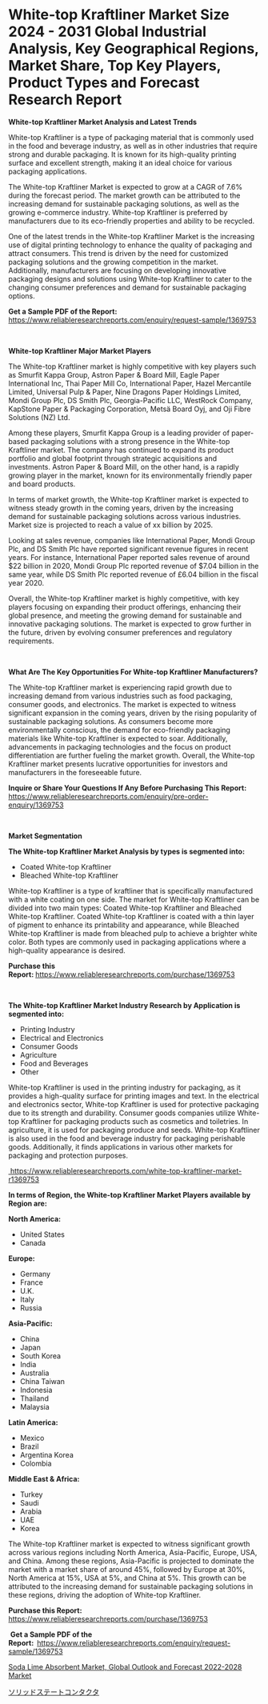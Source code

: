<p><h1>White-top Kraftliner Market Size 2024 - 2031 Global Industrial Analysis, Key Geographical Regions, Market Share, Top Key Players, Product Types and Forecast Research Report</h1></p><p><strong>White-top Kraftliner Market Analysis and Latest Trends</strong></p>
<p><p>White-top Kraftliner is a type of packaging material that is commonly used in the food and beverage industry, as well as in other industries that require strong and durable packaging. It is known for its high-quality printing surface and excellent strength, making it an ideal choice for various packaging applications.</p><p>The White-top Kraftliner Market is expected to grow at a CAGR of 7.6% during the forecast period. The market growth can be attributed to the increasing demand for sustainable packaging solutions, as well as the growing e-commerce industry. White-top Kraftliner is preferred by manufacturers due to its eco-friendly properties and ability to be recycled.</p><p>One of the latest trends in the White-top Kraftliner Market is the increasing use of digital printing technology to enhance the quality of packaging and attract consumers. This trend is driven by the need for customized packaging solutions and the growing competition in the market. Additionally, manufacturers are focusing on developing innovative packaging designs and solutions using White-top Kraftliner to cater to the changing consumer preferences and demand for sustainable packaging options.</p></p>
<p><strong>Get a Sample PDF of the Report:&nbsp;</strong> <a href="https://www.reliableresearchreports.com/enquiry/request-sample/1369753">https://www.reliableresearchreports.com/enquiry/request-sample/1369753</a></p>
<p>&nbsp;</p>
<p><strong>White-top Kraftliner Major Market Players</strong></p>
<p><p>The White-top Kraftliner market is highly competitive with key players such as Smurfit Kappa Group, Astron Paper & Board Mill, Eagle Paper International Inc, Thai Paper Mill Co, International Paper, Hazel Mercantile Limited, Universal Pulp & Paper, Nine Dragons Paper Holdings Limited, Mondi Group Plc, DS Smith Plc, Georgia-Pacific LLC, WestRock Company, KapStone Paper & Packaging Corporation, Metsä Board Oyj, and Oji Fibre Solutions (NZ) Ltd.</p><p>Among these players, Smurfit Kappa Group is a leading provider of paper-based packaging solutions with a strong presence in the White-top Kraftliner market. The company has continued to expand its product portfolio and global footprint through strategic acquisitions and investments. Astron Paper & Board Mill, on the other hand, is a rapidly growing player in the market, known for its environmentally friendly paper and board products.</p><p>In terms of market growth, the White-top Kraftliner market is expected to witness steady growth in the coming years, driven by the increasing demand for sustainable packaging solutions across various industries. Market size is projected to reach a value of xx billion by 2025.</p><p>Looking at sales revenue, companies like International Paper, Mondi Group Plc, and DS Smith Plc have reported significant revenue figures in recent years. For instance, International Paper reported sales revenue of around $22 billion in 2020, Mondi Group Plc reported revenue of $7.04 billion in the same year, while DS Smith Plc reported revenue of £6.04 billion in the fiscal year 2020.</p><p>Overall, the White-top Kraftliner market is highly competitive, with key players focusing on expanding their product offerings, enhancing their global presence, and meeting the growing demand for sustainable and innovative packaging solutions. The market is expected to grow further in the future, driven by evolving consumer preferences and regulatory requirements.</p></p>
<p>&nbsp;</p>
<p><strong>What Are The Key Opportunities For White-top Kraftliner Manufacturers?</strong></p>
<p><p>The White-top Kraftliner market is experiencing rapid growth due to increasing demand from various industries such as food packaging, consumer goods, and electronics. The market is expected to witness significant expansion in the coming years, driven by the rising popularity of sustainable packaging solutions. As consumers become more environmentally conscious, the demand for eco-friendly packaging materials like White-top Kraftliner is expected to soar. Additionally, advancements in packaging technologies and the focus on product differentiation are further fueling the market growth. Overall, the White-top Kraftliner market presents lucrative opportunities for investors and manufacturers in the foreseeable future.</p></p>
<p><strong>Inquire or Share Your Questions If Any Before Purchasing This Report:</strong> <a href="https://www.reliableresearchreports.com/enquiry/pre-order-enquiry/1369753">https://www.reliableresearchreports.com/enquiry/pre-order-enquiry/1369753</a></p>
<p>&nbsp;</p>
<p><strong>Market Segmentation</strong></p>
<p><strong>The White-top Kraftliner Market Analysis by types is segmented into:</strong></p>
<p><ul><li>Coated White-top Kraftliner</li><li>Bleached White-top Kraftliner</li></ul></p>
<p><p>White-top Kraftliner is a type of kraftliner that is specifically manufactured with a white coating on one side. The market for White-top Kraftliner can be divided into two main types: Coated White-top Kraftliner and Bleached White-top Kraftliner. Coated White-top Kraftliner is coated with a thin layer of pigment to enhance its printability and appearance, while Bleached White-top Kraftliner is made from bleached pulp to achieve a brighter white color. Both types are commonly used in packaging applications where a high-quality appearance is desired.</p></p>
<p><strong>Purchase this Report:&nbsp;</strong><a href="https://www.reliableresearchreports.com/purchase/1369753">https://www.reliableresearchreports.com/purchase/1369753</a></p>
<p>&nbsp;</p>
<p><strong>The White-top Kraftliner Market Industry Research by Application is segmented into:</strong></p>
<p><ul><li>Printing Industry</li><li>Electrical and Electronics</li><li>Consumer Goods</li><li>Agriculture</li><li>Food and Beverages</li><li>Other</li></ul></p>
<p><p>White-top Kraftliner is used in the printing industry for packaging, as it provides a high-quality surface for printing images and text. In the electrical and electronics sector, White-top Kraftliner is used for protective packaging due to its strength and durability. Consumer goods companies utilize White-top Kraftliner for packaging products such as cosmetics and toiletries. In agriculture, it is used for packaging produce and seeds. White-top Kraftliner is also used in the food and beverage industry for packaging perishable goods. Additionally, it finds applications in various other markets for packaging and protection purposes.</p></p>
<p><a href="https://www.reliableresearchreports.com/white-top-kraftliner-market-r1369753">&nbsp;https://www.reliableresearchreports.com/white-top-kraftliner-market-r1369753</a></p>
<p><strong>In terms of Region, the White-top Kraftliner Market Players available by Region are:</strong></p>
<p>
    <p> <strong> North America: </strong>
        <ul>
            <li>United States</li>
            <li>Canada</li>
        </ul>
        </p> 
    <p> <strong> Europe: </strong>
        <ul>
            <li>Germany</li>
            <li>France</li>
            <li>U.K.</li>
            <li>Italy</li>
            <li>Russia</li>
        </ul>
        </p> 
    <p> <strong> Asia-Pacific: </strong>
        <ul>
            <li>China</li>
            <li>Japan</li>
            <li>South Korea</li>
            <li>India</li>
            <li>Australia</li>
            <li>China Taiwan</li>
            <li>Indonesia</li>
            <li>Thailand</li>
            <li>Malaysia</li>
        </ul>
        </p> 
    <p> <strong> Latin America: </strong>
        <ul>
            <li>Mexico</li>
            <li>Brazil</li>
            <li>Argentina Korea</li>
            <li>Colombia</li>
        </ul>
        </p> 
    <p> <strong> Middle East & Africa: </strong>
        <ul>
            <li>Turkey</li>
            <li>Saudi</li>
            <li>Arabia</li>
            <li>UAE</li>
            <li>Korea</li>
        </ul>
    </p>
    </p>
<p><p>The White-top Kraftliner market is expected to witness significant growth across various regions including North America, Asia-Pacific, Europe, USA, and China. Among these regions, Asia-Pacific is projected to dominate the market with a market share of around 45%, followed by Europe at 30%, North America at 15%, USA at 5%, and China at 5%. This growth can be attributed to the increasing demand for sustainable packaging solutions in these regions, driving the adoption of White-top Kraftliner.</p></p>
<p><strong>Purchase this Report: </strong><a href="https://www.reliableresearchreports.com/purchase/1369753">https://www.reliableresearchreports.com/purchase/1369753</a></p>
<p>&nbsp;<strong>Get a Sample PDF of the Report:&nbsp;&nbsp;</strong><a href="https://www.reliableresearchreports.com/enquiry/request-sample/1369753">https://www.reliableresearchreports.com/enquiry/request-sample/1369753</a></p>
<p><strong></strong></p>
<p><p><a href="https://github.com/cathyMaggio31/Market-Research-Report-List-1/blob/main/soda-lime-absorbent-market-global-outlook-and-forecast-2022-2028-market.md">Soda Lime Absorbent Market, Global Outlook and Forecast 2022-2028 Market</a></p><p><a href="https://github.com/KaydenJohns1964/Market-Research-Report-List-2/blob/main/7548192124271.md">ソリッドステートコンタクタ</a></p></p>